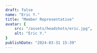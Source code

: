 ```yaml
---
draft: false
name: "Eric Y."
title: "Member Representative"
avatar: {
    src: "/assets/headshots/eric.jpg",
    alt: "Eric Y."
}
publishDate: "2024-03-31 15:39"
---
```

